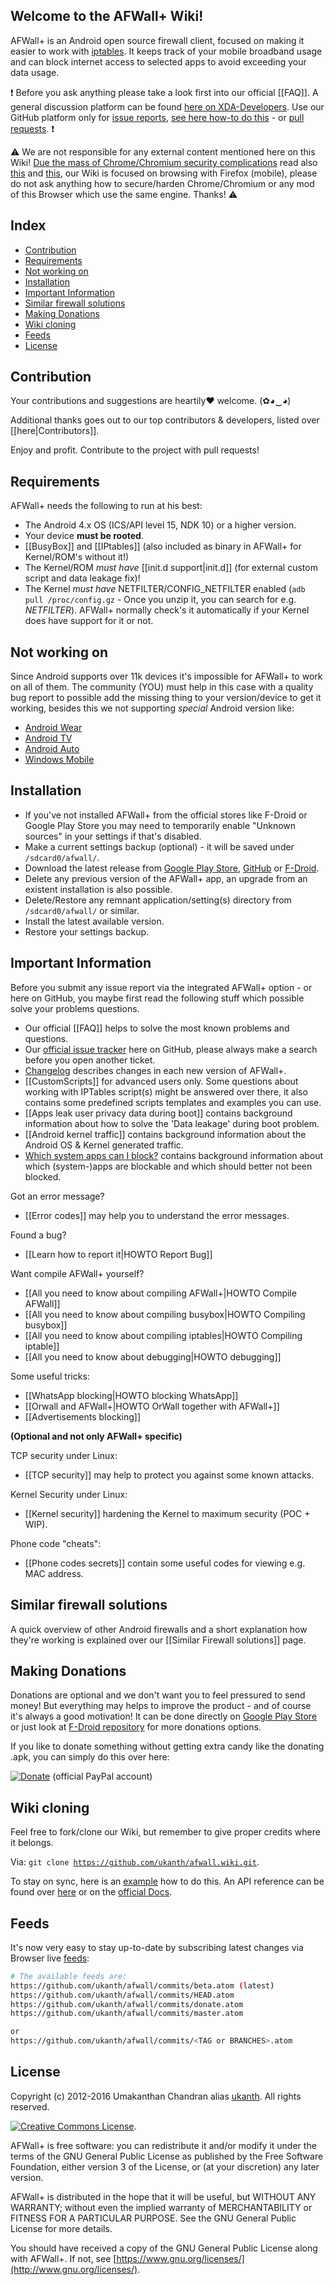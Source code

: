 ## Welcome to the AFWall+ Wiki!

AFWall+ is an Android open source firewall client, focused on making it easier to work with [iptables](https://en.wikipedia.org/wiki/Iptables). It keeps track of your mobile broadband usage and can block internet access to selected apps to avoid exceeding your data usage.

:exclamation: Before you ask anything please take a look first into our official [[FAQ]]. A general discussion platform can be found [here on XDA-Developers](http://forum.xda-developers.com/showthread.php?t=1957231). Use our GitHub platform only for [issue reports](https://github.com/ukanth/afwall/issues), [see here how-to do this](https://github.com/ukanth/afwall/wiki/HOWTO-Report-Bug) - or [pull requests](https://github.com/ukanth/afwall/pulls). :exclamation: 

:warning: We are not responsible for any external content mentioned here on this Wiki! 
[Due the mass of Chrome/Chromium security complications](https://trac.torproject.org/projects/tor/wiki/doc/ImportantGoogleChromeBugs) read also [this](https://blog.torproject.org/blog/isec-partners-conducts-tor-browser-hardening-study) and [this](https://blog.torproject.org/blog/google-chrome-incognito-mode-tor-and-fingerprinting), our Wiki is focused on browsing with Firefox (mobile), please do not ask anything how to secure/harden Chrome/Chromium or any mod of this Browser which use the same engine. Thanks! :warning:

Index
-----

* [Contribution](#contribution)
* [Requirements](#requirements)
* [Not working on](#not-working-on)
* [Installation](#installation)
* [Important Information](#important-information)
* [Similar firewall solutions](#similar-firewall-solutions)
* [Making Donations](#making-donations)
* [Wiki cloning](#wiki-cloning)
* [Feeds](#feeds)
* [License](#license)

Contribution
-------

Your contributions and suggestions are heartily♥ welcome. (✿◕‿◕)


Additional thanks goes out to our top contributors & developers, listed over [[here|Contributors]].


Enjoy and profit. Contribute to the project with pull requests!

Requirements
-------------

AFWall+ needs the following to run at his best:
 
- The Android 4.x OS (ICS/API level 15, NDK 10) or a higher version.
- Your device **must be rooted**.
- [[BusyBox]] and [[IPtables]] (also included as binary in AFWall+ for Kernel/ROM's without it!)
- The Kernel/ROM _must have_ [[init.d support|init.d]] (for external custom script and data leakage fix)!
- The Kernel _must have_ NETFILTER/CONFIG_NETFILTER enabled (<code>adb pull /proc/config.gz</code> - Once you unzip it, you can search for e.g. _NETFILTER_). AFWall+ normally check's it automatically if your Kernel does have support for it or not.

Not working on
-------------

Since Android supports over 11k devices it's impossible for AFWall+ to work on all of them. The community (YOU) must help in this case with a quality bug report to possible add the missing thing to your version/device to get it working, besides this we not supporting _special_ Android version like:

* [Android Wear](https://developer.android.com/wear/index.html)
* [Android TV](https://developer.android.com/tv/index.html)
* [Android Auto](https://developer.android.com/auto/index.html)
* [Windows Mobile](https://github.com/ukanth/afwall/wiki/Windows-10-Mobile)

Installation
-------------

* If you've not installed AFWall+ from the official stores like F-Droid or Google Play Store you may need to temporarily enable "Unknown sources" in your settings if that's disabled.
* Make a current settings backup (optional) - it will be saved under <code>/sdcard0/afwall/</code>.
* Download the latest release from [Google Play Store](https://play.google.com/store/apps/details?id=dev.ukanth.ufirewall), [GitHub](https://github.com/ukanth/afwall/releases) or [F-Droid](https://f-droid.org/repository/browse/?fdid=dev.ukanth.ufirewall).
* Delete any previous version of the AFWall+ app, an upgrade from an existent installation is also possible.
* Delete/Restore any remnant application/setting(s) directory from <code>/sdcard0/afwall/</code> or similar.
* Install the latest available version.
* Restore your settings backup.

Important Information
---------------------

Before you submit any issue report via the integrated AFWall+ option - or here on GitHub, you maybe first read the following stuff which possible solve your problems questions.

* Our official [[FAQ]] helps to solve the most known problems and questions.
* Our [official issue tracker](https://github.com/ukanth/afwall/issues) here on GitHub, please always make a search before you open another ticket.
* [Changelog](https://github.com/ukanth/afwall/blob/master/Changelog.md) describes changes in each new version of AFWall+.
* [[CustomScripts]] for advanced users only. Some questions about working with IPTables script(s) might be answered over there, it also contains some predefined scripts templates and examples you can use.
* [[Apps leak user privacy data during boot]] contains background information about how to solve the 'Data leakage' during boot problem.
* [[Android kernel traffic]] contains background information about the Android OS & Kernel generated traffic.
* [Which system apps can I block?](https://github.com/ukanth/afwall/wiki/System-Applications-to-Block-Allow) contains background information about which (system-)apps are blockable and which should better not been blocked.  

Got an error message?
* [[Error codes]] may help you to understand the error messages. 

Found a bug?
* [[Learn how to report it|HOWTO Report Bug]]

Want compile AFWall+ yourself?
* [[All you need to know about compiling AFWall+|HOWTO Compile AFWall]]
* [[All you need to know about compiling busybox|HOWTO Compiling busybox]]
* [[All you need to know about compiling iptables|HOWTO Compiling iptable]]
* [[All you need to know about debugging|HOWTO debugging]]

Some useful tricks:
* [[WhatsApp blocking|HOWTO blocking WhatsApp]]
* [[Orwall and AFWall+|HOWTO OrWall together with AFWall+]]
* [[Advertisements blocking]]


**(Optional and not only AFWall+ specific)**

TCP security under Linux:
* [[TCP security]] may help to protect you against some known attacks.

Kernel Security under Linux:
* [[Kernel security]] hardening the Kernel to maximum security (POC + WIP).

Phone code "cheats":
* [[Phone codes secrets]] contain some useful codes for viewing e.g. MAC address.

Similar firewall solutions
-----------------

A quick overview of other Android firewalls and a short explanation how they're working is explained over our [[Similar Firewall solutions]] page. 


Making Donations
-------

Donations are optional and we don't want you to feel pressured to send money! But everything may helps to improve the product - and of course it's always a good motivation!
It can be done directly on [Google Play Store](https://play.google.com/store/apps/details?id=dev.ukanth.ufirewall.donate) or just look at [F-Droid repository](https://f-droid.org/repository/browse/?fdid=dev.ukanth.ufirewall) for more donations options.

If you like to donate something without getting extra candy like the donating .apk, you can simply do this over here:

[![Donate](https://www.paypalobjects.com/en_US/i/btn/btn_donate_LG.gif)](https://www.paypal.com/cgi-bin/webscr?cmd=_s-xclick&hosted_button_id=6E4VZTULRB8GU) (official PayPal account)

Wiki cloning
-------

Feel free to fork/clone our Wiki, but remember to give proper credits where it belongs. 


Via: <code>git clone https://github.com/ukanth/afwall.wiki.git</code>.


To stay on sync, here is an [example](https://gist.github.com/larrybotha/10650410) how to do this. An API reference can be found over [here](https://github.com/mbostock/d3/wiki/API-Reference) or on the [official Docs](https://help.github.com/).

Feeds
-------

It's now very easy to stay up-to-date by subscribing latest changes via Browser live [feeds](https://atom.io/docs/latest/):

```bash
# The available feeds are:
https://github.com/ukanth/afwall/commits/beta.atom (latest)
https://github.com/ukanth/afwall/commits/HEAD.atom
https://github.com/ukanth/afwall/commits/donate.atom
https://github.com/ukanth/afwall/commits/master.atom

or 
https://github.com/ukanth/afwall/commits/<TAG or BRANCHES>.atom

```

License
-------

Copyright (c) 2012-2016 Umakanthan Chandran alias [ukanth](http://forum.xda-developers.com/member.php?u=3249429).
All rights reserved.

[![Creative Commons License](https://licensebuttons.net/l/by/3.0/88x31.png)](https://www.gnu.org/licenses/gpl.txt).

AFWall+ is free software: you can redistribute it and/or modify
it under the terms of the GNU General Public License as published by
the Free Software Foundation, either version 3 of the License, or
(at your discretion) any later version.

AFWall+ is distributed in the hope that it will be useful,
but WITHOUT ANY WARRANTY; without even the implied warranty of
MERCHANTABILITY or FITNESS FOR A PARTICULAR PURPOSE. See the
GNU General Public License for more details.

You should have received a copy of the GNU General Public License
along with AFWall+. If not, see [https://www.gnu.org/licenses/](http://www.gnu.org/licenses/).
